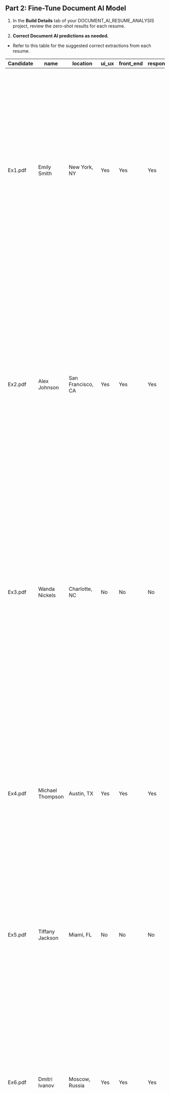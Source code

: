 ## Part 2: Fine-Tune Document AI Model
1. In the **Build Details** tab of your DOCUMENT_AI_RESUME_ANALYSIS project, review the zero-shot results for each resume.

2. **Correct Document AI predictions as needed.**
- Refer to this table for the suggested correct extractions from each resume.

| Candidate | name          | location       | ui_ux | front_end | responsive | graphic | ecommerce | problem_solving | education | experience | jobs | what_education                                                                                                                              | email                         | work                    | title                    | motivation | example_work                                                                                                                                                                                                                                                                                                                                                                                                                                                                                                                                                                                                                                                                                                                                                                                         | education_projects                                                                                                                                                                                                                                                                                                                                                                                                                                                                                                                                                                                                                                                                                                                                                                                                                                                                  | greatest_skill                                                                                              |
| --------- | ------------- | -------------- | ----- | --------- | ---------- | ------- | --------- | --------------- | --------- | ---------- | ---- | -------------------------------------------------------------------------------------------------------------------------------------------- | ----------------------------- | ----------------------- | ------------------------ | ---------- | ---------------------------------------------------------------------------------------------------------------------------------------------------------------------------------------------------------------------------------------------------------------------------------------------------------------------------------------------------------------------------------------------------------------------------------------------------------------------------------------------------------------------------------------------------------------------------------------------------------------------------------------------------------------------------------------------------------------------------------------------------------------------------------------------------- | ---------------------------------------------------------------------------------------------------------------------------------------------------------------------------------------------------------------------------------------------------------------------------------------------------------------------------------------------------------------------------------------------------------------------------------------------------------------------------------------------------------------------------------------------------------------------------------------------------------------------------------------------------------------------------------------------------------------------------------------------------------------------------------------------------------------------------------------------------------------------------------------------- | ----------------------------------------------------------------------------------------------------------- |
| Ex1.pdf   | Emily Smith   | New York, NY   | Yes   | Yes       | Yes        | Yes     | Yes       | Yes             | Yes       | Yes        | Yes  | Bachelor of Fine Arts in Graphic Design - New York University, New York, NY                                                                 | emily.smith@example.com       | Creative Solutions, Inc | Web App Designer         | No         | - Designed and developed user interfaces for various web applications, focusing on usability and visual appeal.<br>- Collaborated with cross-functional teams to gather requirements, define project scope, and deliver solutions on time and within budget.<br>- Implemented responsive design techniques to ensure optimal viewing experiences across desktop and mobile devices.                                                                                                                                            | NA                                                                                                                                                                                                                                                                                                                                                                                                                                                                                                                                                                                                                                                                                                                                                                                                                                                                                       | creating intuitive and visually appealing user experiences                                              |
| Ex2.pdf   | Alex Johnson  | San Francisco, CA | Yes   | Yes       | Yes        | No      | No        | Yes             | Yes       | Yes        | No   | Master of Science in Data Science - University of California, Berkeley                                                                     | alex.johnson@example.com      | Tech Solutions Inc.     | Data Scientist           | Yes        | - Analyzed large datasets using Python and SQL to extract meaningful insights and inform business decisions.<br>- Developed predictive models and machine learning algorithms to optimize marketing strategies and improve customer retention.<br>- Created interactive data visualizations using libraries such as Matplotlib, Seaborn, and D3.js to communicate findings effectively to stakeholders.                                                                                                  | - Developed a web-based dashboard using Python Flask framework to visualize real-time weather data and forecast trends.<br>- Built a recommendation engine using collaborative filtering techniques to suggest personalized food truck menu items based on customer preferences.<br>- Created a prototype for a mobile app interface to streamline food truck ordering and payment processes, integrating GPS tracking and push notifications.                                                                                                                                                                                                                                                                                                                                                                                  | strong analytical background and a passion for creative problem-solving                                      |
| Ex3.pdf   | Wanda Nickels | Charlotte, NC   | No    | No        | No         | No      | No        | No              | Yes       | No         | No   | Bachelor of Arts in Hospitality Management - University of North Carolina at Charlotte                                                   | wanda.nickels@example.com     | Sparkle Events          | Event Coordinator        | No         | - Planned and executed corporate events, weddings, and social gatherings, coordinating logistics and managing vendor relationships.<br>- Provided exceptional customer service to clients, ensuring their needs were met and expectations exceeded.<br>- Led a team of event staff, delegating tasks and ensuring smooth execution of events.                                                                                                                                                                                                                            | NA                                                                                                                                                                                                                                                                                                                                                                                                                                                                                                                                                                                                                                                                                                                                                                                                                                                                                       | hospitality management and event planning                                                                      |
| Ex4.pdf   | Michael Thompson | Austin, TX     | Yes   | Yes       | Yes        | Yes     | Yes       | Yes             | Yes       | Yes        | Yes  | Bachelor of Science in Computer Science - University of Texas at Austin                                                                  | michael.thompson@example.com | Tech Solutions LLC     | Senior Web Developer     | Yes        | - Led a team of developers in designing and implementing web applications for clients across various industries.<br>- Developed custom solutions using modern front-end frameworks such as React.js and Angular, ensuring optimal performance and user experience.<br>- Designed and optimized database schemas, queries, and indexes for efficient data storage and retrieval.                                                                                                                                                                        | NA                                                                                                                                                                                                                                                                                                                                                                                                                                                                                                                                                                                                                                                                                                                                                                                                                                                                                       | Highly skilled web app developer with over 10 years of experience in designing and building interactive and user-friendly web applications |
| Ex5.pdf   | Tiffany Jackson | Miami, FL      | No    | No        | No         | No      | No        | No              | No        | No         | No   | High School Diploma - Miami High School, Miami, FL                                                                                       | tiffany.jackson@example.com   | Fast Food Restaurant    | Cashier                  | Yes        | - Handled cash transactions and provided customer service.<br>- Maintained cleanliness of the work area and stocked inventory.                                                                                                                                                                                                                                                                                                                                                                                                                                                                                                                                                                                                                                                       | NA                                                                                                                                                                                                                                                                                                                                                                                                                                                                                                                                                                                                                                                                                                                                                                                                                                                                                       | Enthusiastic individual eager to pursue a career in web app design                                                |
| Ex6.pdf   | Dmitri Ivanov | Moscow, Russia  | Yes   | Yes       | Yes        | Yes     | No        | Yes             | Yes       | Yes        | Yes  | Bachelor of Science in Computer Science - Moscow State University, Moscow, Russia                                                       | dmitri.ivanov@example.com     | Digital Solutions Ltd. | Lead Web Developer       | Yes        | - Led a team of developers in designing and implementing web applications for clients in various industries.<br>- Developed custom solutions using modern front-end frameworks like React.js and Vue.js, ensuring optimal performance and user experience.<br>- Designed intuitive user interfaces and implemented responsive design techniques to deliver seamless experiences across devices.                                                                                                                                            | - Developed a real-time chat application using Socket.io for instant messaging and WebRTC for video calls.<br>- Built a custom content management system (CMS) for managing and publishing website content, featuring a user-friendly interface and role-based access control.<br>- Created a responsive web app for a local restaurant to enable online ordering and table reservations, integrating with a backend database for order management. | Experienced web app designer with a proven track record of delivering innovative and user-friendly digital solutions |
| Ex7.pdf   | Stephen Chen  | Toronto, Canada | No    | Yes       | Yes        | No      | No        | No              | No        | No         | No   | NA                                                                                                                                       | stephen.chen@example.com      | Local Nonprofit Organization | Volunteer Web Developer | Yes        | - Developed a personal portfolio website showcasing projects and skills using HTML, CSS, and JavaScript.<br>- Created a simple web application for tracking personal expenses using JavaScript and local storage.<br>- Contributed to group projects during university, collaborating with teammates to develop web-based applications and websites.                                                                                                     | - Developed a personal portfolio website showcasing projects and skills using HTML, CSS, and JavaScript.<br>- Created a simple web application for tracking personal expenses using JavaScript and local storage.<br>- Contributed to group projects during university, collaborating with teammates to develop web-based applications and websites.                                                                                          | strong foundation in web development and a passion for creating engaging digital experiences                           |
| Ex8.pdf   | Alex Patel    | NA             | Yes   | Yes       | Yes        | Yes     | No        | No              | Yes       | Yes        | Yes  | Bachelor of Computer Science - Ryerson University, Toronto, Canada                                                                     | alex.patel@example.com        | TechSavvy Solutions    | Web App Designer         | Yes        | - Designed and developed user-friendly web applications for clients across various industries.<br>- Implemented responsive design techniques to ensure optimal performance across desktop and mobile devices.<br>- Conducted user research and usability testing to gather feedback and iterate on designs for continuous improvement.                                                                                                                                                                                                                                              | - Developed a progressive web app (PWA) for a local restaurant chain, enabling online ordering and table reservations.<br>- Designed a mobile-responsive e-commerce platform for a retail client, integrating with payment gateways and inventory management systems.<br>- Led the redesign of a corporate website to improve user engagement and conversion rates, resulting in a 20% increase in online sales.                                                                                                 | Dynamic web app designer with three years of experience in developing user-centric web applications                        |
| Ex9.pdf   | Julia Nguyen  | Vancouver, Canada | Yes   | Yes       | Yes        | Yes     | Yes       | Yes             | Yes       | Yes        | Yes  | Bachelor of Fine Arts in Interactive Design - Emily Carr University of Art + Design, Vancouver, Canada                                | julia.nguyen@example.com      | Digital Innovations Inc. | Senior Web App Designer  | Yes        | - Led the design and development of web applications for clients in various industries, focusing on usability and user experience.<br>- Conducted user research and gathered requirements to inform design decisions, ensuring solutions met user needs and business objectives.<br>- Created wireframes, prototypes, and mockups to visualize design concepts and facilitate feedback from stakeholders.                                                                                                                                                                            | - Designed a mobile app for a local restaurant chain to streamline the ordering process and enhance the dining experience for customers.<br>- Led the redesign of an e-commerce website for a retail client, resulting in a 30% increase in conversion rates and improved user satisfaction.<br>- Developed a web-based dashboard for a financial services client to visualize and analyze data, improving decision-making and efficiency.                                                   | Experienced web app designer with a strong background in both front-end development and UX/UI design                        |
| Ex10.pdf  | Liam Murphy   | Dublin, Ireland | Yes   | No        | No         | Yes     | No        | Yes             | Yes       | Yes        | No   | Bachelor of Science in Computer Science - University College Dublin, Dublin, Ireland                                                 | liam.murphy@example.com       | Digital Solutions Ltd. | Junior Front-End Developer | Yes        | - Contributed to the development of web applications for clients in various industries, focusing on front-end development and user interface design.<br>- Collaborated with senior developers and designers to implement responsive and visually appealing user interfaces using HTML, CSS, and JavaScript.<br>- Assisted in user research activities and usability testing to gather feedback and improve user experience.                                                                                                                                                           | - Developed a responsive website for a local business using HTML, CSS, and JavaScript, focusing on usability and accessibility.<br>- Designed and prototyped a mobile app interface for a personal project, incorporating user feedback to iterate on design concepts.<br>- Collaborated with classmates on group projects, contributing to the design and development of web-based applications from concept to launch.                                                                                         | extensive experience in both front-end development and UX/UI design                                                            |
| Ex11.pdf  | Joe Bucks     | Dallas, TX      | No    | No        | No         | No      | No        | No              | No        | No         | No   | Culinary Arts Certificate - Dallas Culinary Institute, Dallas, TX                                                                   | joe.bucks@example.com         | TexMex Grill           | Line Cook                | Yes        | - Prepared and cooked a variety of Tex-Mex dishes, including tacos, burritos, and enchiladas, following standardized recipes and portion sizes.<br>- Maintained cleanliness and organization of the kitchen, adhering to food safety and sanitation guidelines.<br>- Assisted with inventory management, including receiving deliveries, rotating stock, and conducting inventory counts.                                                                                                                                                                               | NA                                                                                                                                                                                                                                                                                                                                                                                                                                                                                                                                                                                                                                                                                                                                                                                                                                                                                       | Passionate and skilled food enthusiast with extensive experience in culinary arts                                               |
| Ex12.pdf  | Emily Smith   | New York, NY     | Yes   | Yes       | Yes        | Yes     | Yes       | Yes             | Yes       | Yes        | Yes  | Bachelor of Fine Arts in Graphic Design - New York University, New York, NY                                                         | emily.smith@example.com       | Creative Solutions, Inc | Web App Designer         | No         | - Designed and developed user interfaces for various web applications, focusing on usability and visual appeal.<br>- Collaborated with cross-functional teams to gather requirements, define project scope, and deliver solutions on time and within budget.<br>- Implemented responsive design techniques to ensure optimal viewing experiences across desktop and mobile devices.                                                                                                                                                                         | NA                                                                                                                                                                                                                                                                                                                                                                                                                                                                                                                                                                                                                                                                                                                                                                                                                                                                                       | creating intuitive and visually appealing user experiences                                              |
| Ex13.pdf  | Sam Lee       | Los Angeles, CA  | Yes   | Yes       | Yes        | Yes     | No        | Yes             | Yes       | Yes        | Yes  | Bachelor of Arts in Graphic Design - University of California, Los Angeles                                                         | sam.lee@example.com           | Digital Innovations Agency | Senior Web Designer     | Yes        | - Led the design and development of web applications and interactive experiences for clients across various industries.<br>- Collaborated with cross-functional teams to define project requirements, establish design guidelines, and ensure deliverables met client expectations.<br>- Conducted user research and usability testing to gather insights and validate design decisions, resulting in improved user experiences and increased engagement.                                                                                                                         | - Developed a responsive web app for a local restaurant chain, enabling online ordering and table reservations.<br>- Designed a mobile-friendly e-commerce platform for a retail client, integrating with payment gateways and inventory management systems.<br>- Created a user-friendly dashboard for a financial services client to visualize and analyze data, improving decision-making and efficiency.                                                              | passion for crafting visually stunning and user-friendly digital experiences                                             |
                                          |


- Click **Accept All and Review Next** for each resume.
- Once finished, click **Publish** on the left side.

At this point, a trained model is published. Zero-shot quality is fine for this lab, but you could iterate further by adding more resumes and retraining.
